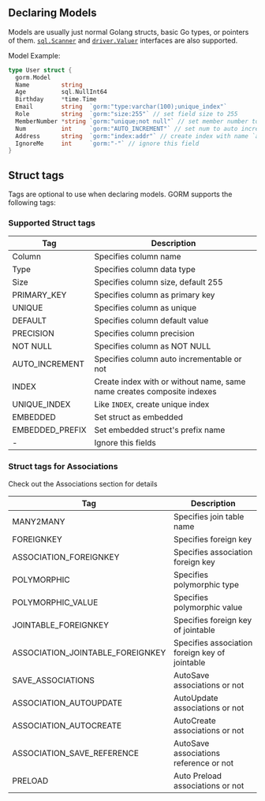 ## Declaring Models

Models are usually just normal Golang structs, basic Go types, or pointers of them. [`sql.Scanner`](https://golang.org/pkg/database/sql/#Scanner) and [`driver.Valuer`](https://golang.org/pkg/database/sql/driver/#Valuer) interfaces are also supported.

Model Example:

```go
type User struct {
  gorm.Model
  Name         string
  Age          sql.NullInt64
  Birthday     *time.Time
  Email        string  `gorm:"type:varchar(100);unique_index"`
  Role         string  `gorm:"size:255"` // set field size to 255
  MemberNumber *string `gorm:"unique;not null"` // set member number to unique and not null
  Num          int     `gorm:"AUTO_INCREMENT"` // set num to auto incrementable
  Address      string  `gorm:"index:addr"` // create index with name `addr` for address
  IgnoreMe     int     `gorm:"-"` // ignore this field
}
```

## Struct tags

Tags are optional to use when declaring models. GORM supports the following tags:

### Supported Struct tags

| Tag             | Description                                                            |
| ---             | ---                                                                    |
| Column          | Specifies column name                                                  |
| Type            | Specifies column data type                                             |
| Size            | Specifies column size, default 255                                     |
| PRIMARY_KEY     | Specifies column as primary key                                        |
| UNIQUE          | Specifies column as unique                                             |
| DEFAULT         | Specifies column default value                                         |
| PRECISION       | Specifies column precision                                             |
| NOT NULL        | Specifies column as NOT NULL                                           |
| AUTO_INCREMENT  | Specifies column auto incrementable or not                             |
| INDEX           | Create index with or without name, same name creates composite indexes |
| UNIQUE_INDEX    | Like `INDEX`, create unique index                                      |
| EMBEDDED        | Set struct as embedded                                                 |
| EMBEDDED_PREFIX | Set embedded struct's prefix name                                      |
| -               | Ignore this fields                                                     |

### Struct tags for Associations

Check out the Associations section for details

| Tag                              | Description                                    |
| ---                              | ---                                            |
| MANY2MANY                        | Specifies join table name                      |
| FOREIGNKEY                       | Specifies foreign key                          |
| ASSOCIATION_FOREIGNKEY           | Specifies association foreign key              |
| POLYMORPHIC                      | Specifies polymorphic type                     |
| POLYMORPHIC_VALUE                | Specifies polymorphic value                    |
| JOINTABLE_FOREIGNKEY             | Specifies foreign key of jointable             |
| ASSOCIATION_JOINTABLE_FOREIGNKEY | Specifies association foreign key of jointable |
| SAVE_ASSOCIATIONS                | AutoSave associations or not                   |
| ASSOCIATION_AUTOUPDATE           | AutoUpdate associations or not                 |
| ASSOCIATION_AUTOCREATE           | AutoCreate associations or not                 |
| ASSOCIATION_SAVE_REFERENCE       | AutoSave associations reference or not         |
| PRELOAD                          | Auto Preload associations or not               |
